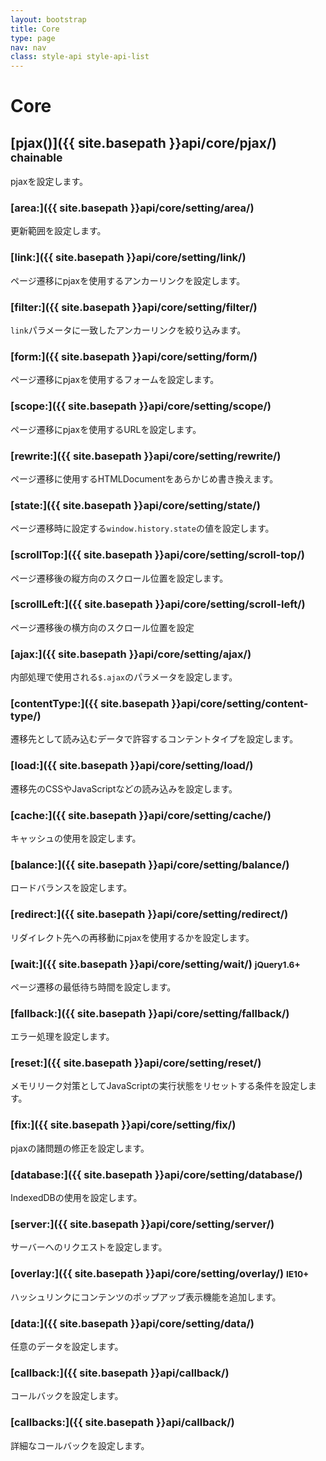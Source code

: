 ```yaml
---
layout: bootstrap
title: Core
type: page
nav: nav
class: style-api style-api-list
---
```


# Core

## [pjax()]({{ site.basepath }}api/core/pjax/) <small><span class="label label-info">chainable</span></small>
pjaxを設定します。

### [area:]({{ site.basepath }}api/core/setting/area/)
更新範囲を設定します。

### [link:]({{ site.basepath }}api/core/setting/link/)
ページ遷移にpjaxを使用するアンカーリンクを設定します。

### [filter:]({{ site.basepath }}api/core/setting/filter/)
`link`パラメータに一致したアンカーリンクを絞り込みます。

### [form:]({{ site.basepath }}api/core/setting/form/)
ページ遷移にpjaxを使用するフォームを設定します。

### [scope:]({{ site.basepath }}api/core/setting/scope/)
ページ遷移にpjaxを使用するURLを設定します。

### [rewrite:]({{ site.basepath }}api/core/setting/rewrite/)
ページ遷移に使用するHTMLDocumentをあらかじめ書き換えます。

### [state:]({{ site.basepath }}api/core/setting/state/)
ページ遷移時に設定する`window.history.state`の値を設定します。

### [scrollTop:]({{ site.basepath }}api/core/setting/scroll-top/)
ページ遷移後の縦方向のスクロール位置を設定します。

### [scrollLeft:]({{ site.basepath }}api/core/setting/scroll-left/)
ページ遷移後の横方向のスクロール位置を設定

### [ajax:]({{ site.basepath }}api/core/setting/ajax/)
内部処理で使用される`$.ajax`のパラメータを設定します。

### [contentType:]({{ site.basepath }}api/core/setting/content-type/)
遷移先として読み込むデータで許容するコンテントタイプを設定します。

### [load:]({{ site.basepath }}api/core/setting/load/)
遷移先のCSSやJavaScriptなどの読み込みを設定します。

### [cache:]({{ site.basepath }}api/core/setting/cache/)
キャッシュの使用を設定します。

### [balance:]({{ site.basepath }}api/core/setting/balance/)
ロードバランスを設定します。

### [redirect:]({{ site.basepath }}api/core/setting/redirect/)
リダイレクト先への再移動にpjaxを使用するかを設定します。

### [wait:]({{ site.basepath }}api/core/setting/wait/) <small><span class="label label-primary">jQuery1.6+</span></small>
ページ遷移の最低待ち時間を設定します。

### [fallback:]({{ site.basepath }}api/core/setting/fallback/)
エラー処理を設定します。

### [reset:]({{ site.basepath }}api/core/setting/reset/)
メモリリーク対策としてJavaScriptの実行状態をリセットする条件を設定します。

### [fix:]({{ site.basepath }}api/core/setting/fix/)
pjaxの諸問題の修正を設定します。

### [database:]({{ site.basepath }}api/core/setting/database/)
IndexedDBの使用を設定します。

### [server:]({{ site.basepath }}api/core/setting/server/)
サーバーへのリクエストを設定します。

### [overlay:]({{ site.basepath }}api/core/setting/overlay/) <small><span class="label label-warning">IE10+</span></small>
ハッシュリンクにコンテンツのポップアップ表示機能を追加します。

### [data:]({{ site.basepath }}api/core/setting/data/)
任意のデータを設定します。

### [callback:]({{ site.basepath }}api/callback/)
コールバックを設定します。

### [callbacks:]({{ site.basepath }}api/callback/)
詳細なコールバックを設定します。
